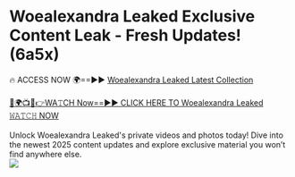 # Woealexandra Leaked Exclusive Content Leak - Fresh Updates! (6a5x)

🔥 ACCESS NOW 🌍==►► <a href="https://tinyurl.com/kvy9nzfs" rel="nofollow">Woealexandra Leaked Latest Collection</a>
<br><br>
[🔴🌍📺📱👉WA𝚃CH Now==►► CLICK HERE TO Woealexandra Leaked 𝚆𝙰𝚃𝙲𝙷 NOW](https://tinyurl.com/kvy9nzfs)
<br><br>
Unlock Woealexandra Leaked's private videos and photos today! Dive into the newest 2025 content updates and explore exclusive material you won’t find anywhere else.
<br>
<a href="https://tinyurl.com/kvy9nzfs" rel="nofollow" data-target="animated-image.originalLink"><img src="https://camo.githubusercontent.com/8a4f000d20f83aca3bf7ec5f350d767afa0574a8a352519fd8cfa583a6f93a33/68747470733a2f2f692e696d6775722e636f6d2f644a486b345a712e676966" data-canonical-src="https://i.imgur.com/dJHk4Zq.gif" style="max-width: 100%; display: inline-block;" data-target="animated-image.originalImage"></a>
<br>
